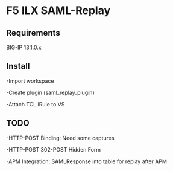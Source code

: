 # F5 ILX SAML-Replay

## Requirements
BIG-IP 13.1.0.x

## Install
-Import workspace

-Create plugin (saml_replay_plugin)

-Attach TCL iRule to VS

## TODO
-HTTP-POST Binding:  Need some captures

-HTTP-POST 302-POST Hidden Form

-APM Integration: SAMLResponse into table for replay after APM
